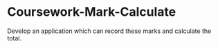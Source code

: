 # Coursework-Mark-Calculate
Develop an application which can record these marks and calculate the total.
